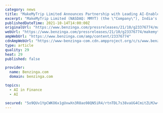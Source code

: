 ```yaml
---
category: news
title: "MakeMyTrip Limited Announces Partnership with Leading AI-Enabled Travel Booking App Hopper"
excerpt: "MakeMyTrip Limited (NASDAQ: MMYT) (the \"Company\"), India's leading online travel company, today announced its partnership with Hopper, one of the top travel booking apps for flights, hotels and car rentals,"
publishedDateTime: 2021-10-14T14:00:00Z
originalUrl: "https://www.benzinga.com/pressreleases/21/10/g23376774/makemytrip-limited-announces-partnership-with-leading-ai-enabled-travel-booking-app-hopper"
webUrl: "https://www.benzinga.com/pressreleases/21/10/g23376774/makemytrip-limited-announces-partnership-with-leading-ai-enabled-travel-booking-app-hopper"
ampWebUrl: "https://www.benzinga.com/amp/content/23376774"
cdnAmpWebUrl: "https://www-benzinga-com.cdn.ampproject.org/c/s/www.benzinga.com/amp/content/23376774"
type: article
quality: 29
heat: 29
published: false

provider:
  name: Benzinga.com
  domain: benzinga.com

topics:
  - AI in Finance
  - AI

secured: "5o9QUv1YpCWKO6x1gUxwXn3R8ao98QN5iR4/rtnTDL7s38vaUG4CmitZLMJw+ICCaxgc1HmB7/doofMCCUkL0m5MOFxV466OHmzATOTW55gsYuYNU6r4VIvcZUEPlDmef25JzHjC6XEcoaSekuiB9mWnDz3WIN2J18sByyb51asdpLwNlYh9d4x5rSHUgIyCSX7qNtWmfrj+dCxL/MhH6nZt3iXEprPxb3TslyLs4iOhHNRB85Z4FPWfnPmH9NqNj81ibO+yOdq2ncS9nO9gsxcNHXMArWF5PxlcGsA6EqECp1JHG7a27bd9JCRsKHSNetq1v0XsKfFHEe4V/yXlXpBtguT6+mTW7ENxCZpu6rw=;pbGww1YIGPVN6VvLrQm62Q=="
---
```


